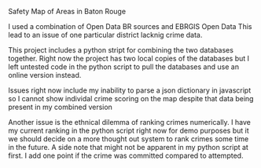 Safety Map of Areas in Baton Rouge

I used a combination of Open Data BR sources and EBRGIS Open Data
This lead to an issue of one particular district lacknig crime data.

This project includes a python stript for combining the two databases together. Right now 
the project has two local copies of the databases but I left untested code in the python script
to pull the databases and use an online version instead.

Issues right now include my inability to parse a json dictionary in javascript so I cannot show individal crime scoring
on the map despite that data being present in my combined version

Another issue is the ethnical dilemma of ranking crimes numerically. I have my current ranking in the python script right now for 
demo purposes but it we should decide on a more thought out system to rank crimes some time in the future. A side note that might not 
be apparent in my python script at first. I add one point if the crime was committed compared to attempted. 